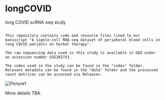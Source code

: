 # longCOVID
long COVID scRNA-seq study

```

This repository contains code and resource files lined to our manuscript "A signle-cell RNA-seq dataset of peripheral blood cells in long COVID patients on herbal therapy". 

The raw sequencing data used in this study is available in GEO under an accession number GSE265753.

The codes used in the study can be found in the "codes" folder. Relevant metadata can be found in the "data" folder and the processed count matrices can be accessed via Releases.

```
![Picture1](https://github.com/user-attachments/assets/a513e339-ec04-4c71-9567-9c12d8f9c4d0) 

More details TBA.

